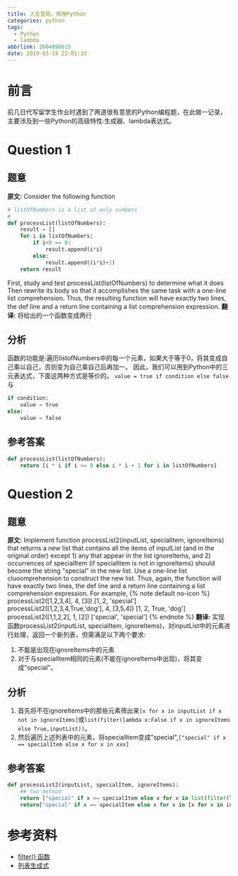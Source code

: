 ```yaml
---
title: 人生苦短，我用Python
categories: python
tags:
  - Python
  - lambda
abbrlink: 2604890615
date: 2019-03-19 22:01:33
---
```

# 前言
前几日代写留学生作业时遇到了两道很有意思的Python编程题，在此做一记录，主要涉及到一些Python的高级特性:生成器、lambda表达式。

# Question 1
## 题意
**原文:**
Consider the following function
```python
# listOfNumbers is a list of only numbers
#
def processList(listOfNumbers):
    result = []
    for i in listOfNumbers:
        if i<0 == 0:
            result.append(i*i)
        else:
            result.append((i*i)+1)
    return result
```
First, study and test processList(listOfNumbers) to determine what it does Then rewrite its body so that it accomplishes the same task with a one-line list comprehension. Thus, the resulting function will have exactly two lines, the def line and a return line containing a list comprehension expression. 
**翻译:**
将给出的一个函数变成两行

## 分析
函数的功能是:遍历listofNumbers中的每一个元素，如果大于等于0，将其变成自己乘以自己，否则变为自己乘自己后再加一。
因此，我们可以用到Python中的三元表达式，下面这两种方式是等价的。
`value = true if condition else false`
与
```python
if condition:
    value = true
else:
    value = false
```
## 参考答案
```python
def processList(listOfNumbers):
    return [i * i if i >= 0 else i * i + 1 for i in listOfNumbers]
```
# Question 2
## 题意
**原文:**
Implement function processList2(inputList, specialItem, ignoreItems) that returns a new list that contains all the items of inputList (and in the original order) except 1) any that appear in the list ignoreItems, and 2) occurrences of specialItem (if specialItem is not in ignoreItems) should become the string "special" in the new list. Use a one-line list cluoomprehension to construct the new list. Thus, again, the function will have exactly two lines, the def line and a return line containing a list comprehension expression. For example,
{% note default no-icon %}
processList2([1,2,3,4], 4, [3])
[1, 2, 'special']
processList2([1,2,3,4,True,'dog'], 4, [3,5,4])
[1, 2, True, 'dog']
processList2([1,1,2,2], 1, [2])
['special', 'special']
{% endnote %}
**翻译:**
实现函数processList2(inputList, specialItem, ignoreItems)，对inputList中的元素进行处理，返回一个新列表，但需满足以下两个要求:
1. 不能是出现在ignoreItems中的元素
2. 对于与specialItem相同的元素(不能在ignoreItems中出现)，将其变成"special"。

## 分析
1. 首先将不在ignoreItems中的那些元素筛出来`[x for x in inputList if x not in ignoreItems]`或`list(filter(lambda x:False if x in ignoreItems else True,inputList))`。
2. 然后遍历上述列表中的元素，将specialItem变成"special",`["special" if x == specialItem else x for x in xxx]`

## 参考答案
```python
def processList2(inputList, specialItem, ignoreItems):
    ## two method
    return ["special" if x == specialItem else x for x in list(filter(lambda x:False if x in ignoreItems else True,inputList))]
    return["special" if x == specialItem else x for x in [x for x in inputList if x not in ignoreItems]]
```
# 参考资料
* [filter() 函数](http://www.runoob.com/python3/python3-func-filter.html)
* [列表生成式](https://www.liaoxuefeng.com/wiki/0014316089557264a6b348958f449949df42a6d3a2e542c000/001431779637539089fd627094a43a8a7c77e6102e3a811000)
